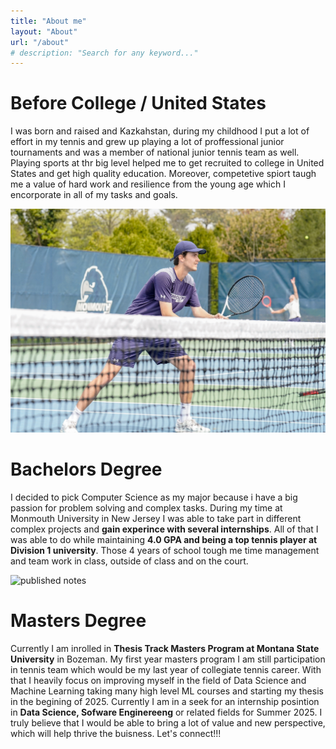 ```yaml
---
title: "About me"
layout: "About"
url: "/about"
# description: "Search for any keyword..."
---
```


# Before College / United States

I was born and raised and Kazkahstan, during my childhood I put a lot of effort in my tennis and grew up playing a lot of proffessional junior tournaments and was a member of national junior tennis team as well. Playing sports at thr big level helped me to get recruited to college in United States and get high quality education. Moreover, competetive spiort taugh me a value of hard work and resilience from the young age which I encorporate in all of my tasks and goals.

![published notes](portfolio/static/home/tennis.jpg#center)

# Bachelors Degree

I decided to pick Computer Science as my major because i have a big passion for problem solving and complex tasks. During my time at Monmouth University in New Jersey I was able to take part in different complex projects and **gain experince with several internships**. All of that I was able to do while maintaining **4.0 GPA and being a top tennis player at Division 1 university**. Those 4 years of school tough me time management and team work in class, outside of class and on the court. 

![published notes](/home/roc.jpg#center)

# Masters Degree

Currently I am inrolled in **Thesis Track Masters Program at Montana State University** in Bozeman. My first year masters program I am still participation in tennis team which would be my last year of collegiate tennis career. With that I heavily focus on improving myself in the field of Data Science and Machine Learning taking many high level ML courses and starting my thesis in the begining of 2025. Currently I am in a seek for an internship posintion in **Data Science, Sofware Enginereeng** or related fields for Summer 2025. I truly believe that I would be able to bring a lot of value and new perspective, which will help thrive the buisness. Let's connect!!! 